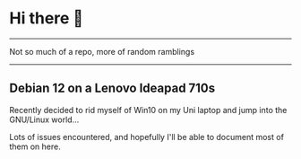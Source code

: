 # Hi there 👋
_____

Not so much of a repo, more of random ramblings

____
## Debian 12 on a Lenovo Ideapad 710s
Recently decided to rid myself of Win10 on my Uni laptop and jump into the GNU/Linux world...

Lots of issues encountered, and hopefully I'll be able to document most of them on here.



<!--
**BabaDuda/BabaDuda** is a ✨ _special_ ✨ repository because its `README.md` (this file) appears on your GitHub profile.

Here are some ideas to get you started:

- 🔭 I’m currently working on ...
- 🌱 I’m currently learning ...
- 👯 I’m looking to collaborate on ...
- 🤔 I’m looking for help with ...
- 💬 Ask me about ...
- 📫 How to reach me: ...
- 😄 Pronouns: ...
- ⚡ Fun fact: ...
-->
